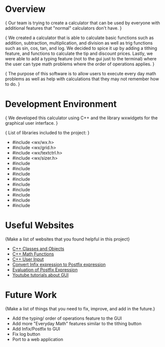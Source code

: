 # Overview

{ Our team is trying to create a calculator that can be used by everyone with additional features that "normal" calculators don't have.  }

{ We created a calculator that is able to calculate basic functions such as addition, subtraction, multiplication, and division as well as trig functions such as sin, cos, tan, and log. We decided to spice it up by adding a tithing feature, and functions to calculate the tip and discount prices. Lastly, we were able to add a typing feature (not to the gui just to the terminal) where the user can type math problems where the order of operations applies. }

{ The purpose of this software is to allow users to execute every day math problems as well as help with calculations that they may not remember how to do.  }


# Development Environment

{ We developed this calculator using C++ and the library wxwidgets for the graphical user interface. }

{ List of libraries included to the project: }
- #include <wx/wx.h>
-   #include <wx/grid.h>
-   #include <wx/textctrl.h>
-   #include <wx/sizer.h>
-   #include <stack>
-   #include <string>
-   #include <sstream>
-   #include <cmath>
-   #include <cctype>
-   #include <stdexcept>
-   #include <iostream>
-   #include <map>
-   #include <vector>


# Useful Websites

{Make a list of websites that you found helpful in this project}

- [C++ Classes and Objects](https://www.w3schools.com/cpp/cpp_classes.asp)
- [C++ Math Functions](https://www.w3schools.com/cpp/cpp_ref_math.asp)
- [C++ User Input](https://www.w3schools.com/cpp/cpp_user_input.asp)
- [Convert Infix expression to Postfix expression](https://www.geeksforgeeks.org/convert-infix-expression-to-postfix-expression/)
- [Evaluation of Postfix Expression](https://www.geeksforgeeks.org/evaluation-of-postfix-expression/)
- [Youtube tutorials about GUI](https://www.youtube.com)

# Future Work

{Make a list of things that you need to fix, improve, and add in the future.}

- Add the typing/ order of operations feature to the GUI
- Add more "Everyday Math" features similar to the tithing button
- Add Infix/Postfix to GUI
- Fix log button
- Port to a web application

